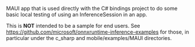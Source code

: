 MAUI app that is used directly with the C# bindings project to do some basic local testing of using an InferenceSession
in an app.

This is **NOT** intended to be a sample for end users. See https://github.com/microsoft/onnxruntime-inference-examples
for those, in particular under the c_sharp and mobile/examples/MAUI directories.
